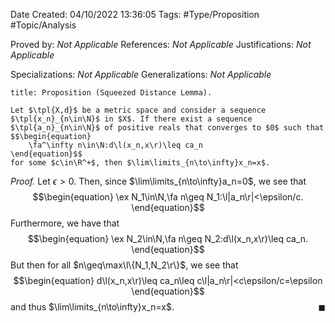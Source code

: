 <div class="topSpace"></div>

Date Created: 04/10/2022 13:36:05
Tags: #Type/Proposition #Topic/Analysis

Proved by: <i>Not Applicable</i>
References: <i>Not Applicable</i>
Justifications: <i>Not Applicable</i>

Specializations: <i>Not Applicable</i>
Generalizations: <i>Not Applicable</i>

``` ad-Proposition
title: Proposition (Squeezed Distance Lemma).

Let $\tpl{X,d}$ be a metric space and consider a sequence $\tpl{x_n}_{n\in\N}$ in $X$. If there exist a sequence $\tpl{a_n}_{n\in\N}$ of positive reals that converges to $0$ such that
$$\begin{equation}
    \fa^\infty n\in\N:d\l(x_n,x\r)\leq ca_n
\end{equation}$$
for some $c\in\R^+$, then $\lim\limits_{n\to\infty}x_n=x$.

```

<i>Proof.</i> Let $\epsilon>0$. Then, since $\lim\limits_{n\to\infty}a_n=0$, we see that
$$\begin{equation}
    \ex N_1\in\N,\fa n\geq N_1:\l|a_n\r|<\epsilon/c.
\end{equation}$$
Furthermore, we have that
$$\begin{equation}
    \ex N_2\in\N,\fa n\geq N_2:d\l(x_n,x\r)\leq ca_n.
\end{equation}$$
But then for all $n\geq\max\l\{N_1,N_2\r\}$, we see that
$$\begin{equation}
    d\l(x_n,x\r)\leq ca_n\leq c\l|a_n\r|<c\epsilon/c=\epsilon
\end{equation}$$
and thus $\lim\limits_{n\to\infty}x_n=x$.<span style="float:right;">$\blacksquare$</span>
